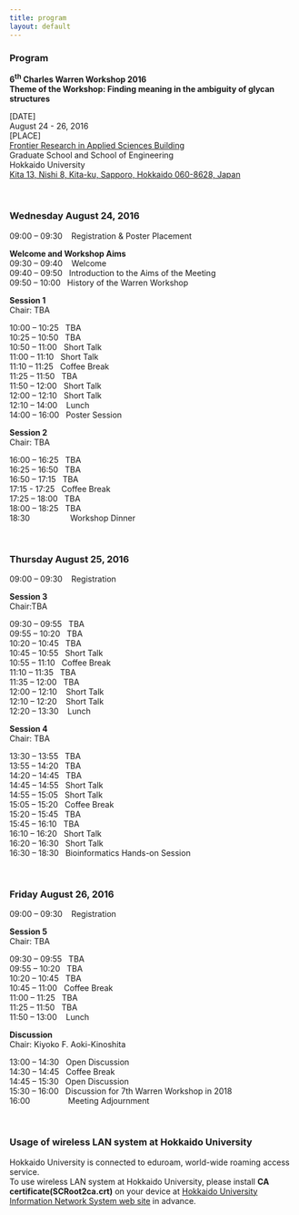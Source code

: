 ```yaml
---
title: program
layout: default
---
```

<!-- MAIN CONTENT -->
<div id="main_content_wrap" class="outer">
  <section id="main_content" class="inner">
<h3>Program</h3>
<!--<hr>-->
<p><strong>6<sup>th</sup> Charles Warren Workshop 2016<br>
Theme of the Workshop: Finding meaning in the ambiguity of glycan structures</strong></p>
<p>[DATE]<br>
August 24 - 26, 2016<br>
[PLACE]<br>
<a href="http://www.oia.hokudai.ac.jp/maps/?p=sapporo">Frontier Research in Applied Sciences Building</a><br>
Graduate School and School of Engineering<br>
Hokkaido University<br>
<a href="https://goo.gl/maps/JtP1MdrwH5U2">Kita 13, Nishi 8, Kita-ku, Sapporo, Hokkaido 060-8628, Japan</a></p>
<br>

<h3>Wednesday August 24, 2016</h3>
<!--<hr>-->
<p>09:00 – 09:30&nbsp;&nbsp;&nbsp; Registration &amp; Poster Placement<br>
<p><strong>Welcome and Workshop Aims</strong><br>
09:30 – 09:40&nbsp;&nbsp;&nbsp; Welcome<br>
09:40 – 09:50&nbsp;&nbsp;&nbsp;Introduction to the Aims of the Meeting<br>
09:50 – 10:00&nbsp;&nbsp;&nbsp;History of the Warren Workshop</p>
<p><strong>Session 1</strong><br>
Chair: TBA</p>
<p>10:00 – 10:25&nbsp;&nbsp;&nbsp;TBA<br>
10:25 – 10:50&nbsp;&nbsp;&nbsp;TBA<br>
10:50 – 11:00&nbsp;&nbsp;&nbsp;Short Talk<br>
11:00 – 11:10&nbsp;&nbsp;&nbsp;Short Talk<br>
11:10 – 11:25&nbsp;&nbsp;&nbsp;Coffee Break<br>
11:25 – 11:50&nbsp;&nbsp;&nbsp;TBA<br>
11:50 – 12:00&nbsp;&nbsp;&nbsp;Short Talk<br>
12:00 – 12:10&nbsp;&nbsp;&nbsp;Short Talk<br>
12:10 – 14:00 &nbsp;&nbsp;&nbsp;Lunch<br>
14:00 – 16:00&nbsp;&nbsp;&nbsp;Poster Session</p>
<p><strong>Session 2</strong><br>
Chair: TBA</p>
<p>16:00 – 16:25&nbsp;&nbsp;&nbsp;TBA<br>
16:25 – 16:50&nbsp;&nbsp;&nbsp;TBA<br>
16:50 – 17:15&nbsp;&nbsp;&nbsp;TBA<br>
17:15 - 17:25&nbsp;&nbsp;&nbsp;Coffee Break<br>
17:25 – 18:00&nbsp;&nbsp;&nbsp;TBA<br>
18:00 – 18:25&nbsp;&nbsp;&nbsp;TBA<br>
18:30&nbsp;&nbsp;&nbsp;&nbsp;&nbsp;&nbsp;&nbsp;&nbsp;&nbsp;&nbsp;&nbsp;&nbsp;&nbsp;&nbsp;&nbsp;&nbsp;&nbsp;&nbsp;Workshop Dinner</p>
<br>
<h3>Thursday August 25, 2016</h3>
<!--<hr>-->
<p>09:00 – 09:30&nbsp;&nbsp;&nbsp; Registration</p>
<p><strong>Session 3</strong><br>
Chair:TBA</p>
<p>09:30 – 09:55&nbsp;&nbsp;&nbsp;TBA<br>
09:55 – 10:20&nbsp;&nbsp;&nbsp;TBA<br>
10:20 – 10:45&nbsp;&nbsp;&nbsp;TBA<br>
10:45 – 10:55&nbsp;&nbsp;&nbsp;Short Talk<br>
10:55 – 11:10&nbsp;&nbsp;&nbsp;Coffee Break<br>
11:10 – 11:35&nbsp;&nbsp;&nbsp;TBA<br>
11:35 – 12:00&nbsp;&nbsp;&nbsp;TBA<br>
12:00 – 12:10 &nbsp;&nbsp;&nbsp;Short Talk<br>
12:10 – 12:20 &nbsp;&nbsp;&nbsp;Short Talk<br>
12:20 – 13:30 &nbsp;&nbsp;&nbsp;Lunch</p>

<p><strong>Session 4</strong><br>
Chair: TBA</p>
<p>13:30 – 13:55&nbsp;&nbsp;&nbsp;TBA<br>
13:55 – 14:20&nbsp;&nbsp;&nbsp;TBA<br>
14:20 – 14:45&nbsp;&nbsp;&nbsp;TBA<br>
14:45 – 14:55&nbsp;&nbsp;&nbsp;Short Talk<br>
14:55 – 15:05&nbsp;&nbsp;&nbsp;Short Talk<br>
15:05 – 15:20&nbsp;&nbsp;&nbsp;Coffee Break<br>
15:20 – 15:45&nbsp;&nbsp;&nbsp;TBA<br>
15:45 – 16:10&nbsp;&nbsp;&nbsp;TBA<br>
16:10 – 16:20&nbsp;&nbsp;&nbsp;Short Talk<br>
16:20 – 16:30&nbsp;&nbsp;&nbsp;Short Talk<br>
16:30 – 18:30&nbsp;&nbsp;&nbsp;Bioinformatics Hands-on Session</p>
<br>
<h3>Friday August 26, 2016</h3>
<!--<hr>-->
<p>09:00 – 09:30&nbsp;&nbsp;&nbsp; Registration</p>
<p><strong>Session 5</strong><br>
Chair: TBA</p>
<p>09:30 – 09:55&nbsp;&nbsp;&nbsp;TBA<br>
09:55 – 10:20&nbsp;&nbsp;&nbsp;TBA<br>
10:20 – 10:45&nbsp;&nbsp;&nbsp;TBA<br>
10:45 – 11:00&nbsp;&nbsp;&nbsp;Coffee Break<br>
11:00 – 11:25&nbsp;&nbsp;&nbsp;TBA<br>
11:25 – 11:50&nbsp;&nbsp;&nbsp;TBA<br>
11:50 – 13:00 &nbsp;&nbsp;&nbsp;Lunch</p>
<p><strong>Discussion</strong><br>
Chair: Kiyoko F. Aoki-Kinoshita</p>
<p>13:00 – 14:30&nbsp;&nbsp;&nbsp;Open Discussion<br>
14:30 – 14:45&nbsp;&nbsp;&nbsp;Coffee Break<br>
14:45 – 15:30&nbsp;&nbsp;&nbsp;Open Discussion<br>
15:30 – 16:00&nbsp;&nbsp;&nbsp;Discussion for 7th Warren Workshop in 2018<br>
16:00&nbsp;&nbsp;&nbsp;&nbsp;&nbsp;&nbsp;&nbsp;&nbsp;&nbsp;&nbsp;&nbsp;&nbsp;&nbsp;&nbsp;&nbsp;&nbsp;&nbsp;Meeting Adjournment</p>
<br>

<h3>Usage of wireless LAN system at Hokkaido University</h3>
<!--<hr>-->
<p>Hokkaido University is connected to eduroam, world-wide roaming access service.<br>
To use wireless LAN system at Hokkaido University, please install <strong>CA certificate(SCRoot2ca.crt)</strong> on your device at <a href="http://www.hines.hokudai.ac.jp/temporary_LAN/">Hokkaido University Information Network System web site</a> in advance.<br></p>
<br>

 </section>
</div>
